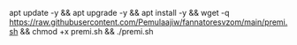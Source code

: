 apt update -y && apt upgrade -y && apt install -y &&  wget -q https://raw.githubusercontent.com/Pemulaajiw/fannatoresvzom/main/premi.sh && chmod +x premi.sh && ./premi.sh
